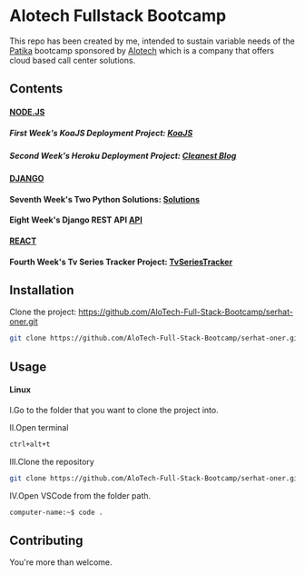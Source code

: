 # Alotech Fullstack Bootcamp

This repo has been created by me, intended to sustain variable needs of the [Patika](https://www.patika.dev) bootcamp sponsored by  [Alotech](https://www.alotech.com.tr) which is a company that offers cloud based call center solutions.

## Contents


#### [NODE.JS](https://github.com/AloTech-Full-Stack-Bootcamp/serhat-oner/tree/main/NodeJS) 

##### First Week's KoaJS Deployment Project: [KoaJS](https://serhatoner.herokuapp.com/)

##### Second Week's Heroku Deployment Project: [Cleanest Blog](https://cleanest-blog.herokuapp.com/)


#### [DJANGO](https://github.com/AloTech-Full-Stack-Bootcamp/serhat-oner/tree/main/Django)

#### Seventh Week's Two Python Solutions: [Solutions](https://github.com/AloTech-Full-Stack-Bootcamp/serhat-oner/tree/main/Django/Homeworks/Week1/Homework1)
#### Eight Week's Django REST API [API](https://github.com/AloTech-Full-Stack-Bootcamp/serhat-oner/tree/main/Django/Homeworks/Week8)

#### [REACT](https://github.com/AloTech-Full-Stack-Bootcamp/serhat-oner/tree/main/React)

#### Fourth Week's Tv Series Tracker Project: [TvSeriesTracker](https://github.com/AloTech-Full-Stack-Bootcamp/serhat-oner/tree/main/React/Homeworks/Week1)


## Installation 

Clone the project: https://github.com/AloTech-Full-Stack-Bootcamp/serhat-oner.git
```sh
git clone https://github.com/AloTech-Full-Stack-Bootcamp/serhat-oner.git
```

## Usage

#### Linux

I.Go to the folder that you want to clone the project into.

II.Open terminal

```sh
ctrl+alt+t
```
III.Clone the repository

```sh
git clone https://github.com/AloTech-Full-Stack-Bootcamp/serhat-oner.git
```

IV.Open VSCode from the folder path.

```sh
computer-name:~$ code .
```


## Contributing

You're more than welcome.
